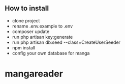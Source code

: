 
## How to install

- clone project
- rename .env.example to .env
- composer update
- run php artisan key:generate
- run php artisan db:seed --class=CreateUserSeeder
- npm install
- config your own database for manga

# mangareader
